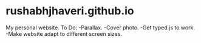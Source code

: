 # rushabhjhaveri.github.io
My personal website.
To Do:
-Parallax.
-Cover photo.
-Get typed.js to work.
-Make website adapt to different screen sizes.
